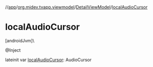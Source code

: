 //[app](../../../index.md)/[org.mjdev.tvapp.viewmodel](../index.md)/[DetailViewModel](index.md)/[localAudioCursor](local-audio-cursor.md)

# localAudioCursor

[androidJvm]\

@Inject

lateinit var [localAudioCursor](local-audio-cursor.md): AudioCursor
